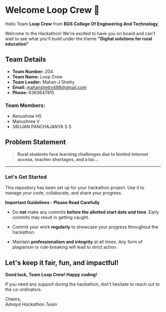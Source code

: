 # Welcome Loop Crew 👋

Hello Team **Loop Crew** from **BGS College Of Engineering And Technology**,

Welcome to the Hackathon! We're excited to have you on board and can't wait to see what you'll build under the theme **"Digital solutions for rural education"** 

## Team Details

- **Team Number:** 204  
- **Team Name:** Loop Crew
- **Team Leader:** Mahan J Shetty  
- **Email:** mahanshetty488@gmail.com  
- **Phone:** 6363647815  

### Team Members:
- Renushree HS 
- Manushree V 
- SRUJAN PANCHAJANYA S S 

## Problem Statement

> **Rural students face learning challenges due to limited internet access, teacher shortages, and a lac...**

---

### Let's Get Started 

This repository has been set up for your hackathon project. Use it to manage your code, collaborate, and share your progress.

**Important Guidelines - Please Read Carefully**

- Do **not** make any commits **before the allotted start date and time**. Early commits may result in getting caught.
- Commit your work **regularly** to showcase your progress throughout the hackathon.

- Maintain **professionalism and integrity** at all times. Any form of plagiarism or rule-breaking will lead to strict action.

Let's keep it fair, fun, and impactful! 
---

**Good luck, Team Loop Crew! Happy coding!**

If you need any support during the hackathon, don't hesitate to reach out to the co-ordinators.

Cheers,  
_Advaya Hackathon Team_